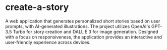 # create-a-story
A web application that generates personalized short stories based on user prompts, with AI-generated illustrations. The project utilizes OpenAI's GPT-3.5 Turbo for story creation and DALL·E 3 for image generation. Designed with a focus on responsiveness, the application provides an interactive and user-friendly experience across devices.
